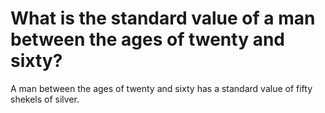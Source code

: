 # What is the standard value of a man between the ages of twenty and sixty?

A man between the ages of twenty and sixty has a standard value of fifty shekels of silver.

